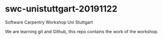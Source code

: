# swc-unistuttgart-20191122
Software Carpentry Workshop Uni Stuttgart

We are learning git and Github, this repo contains the work of the workshop.
